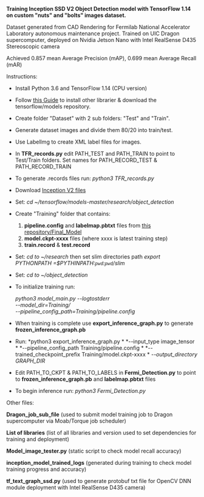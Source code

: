 **Training Inception SSD V2 Object Detection model with TensorFlow 1.14 on custom "nuts" and "bolts" 
images dataset.**

Dataset generated from CAD Rendering for Fermilab National Accelerator Laboratory autonomous maintenance project.
Trained on UIC Dragon supercomputer, deployed on Nvidia Jetson Nano with Intel RealSense D435 Stereoscopic camera

Achieved 0.857 mean Average Precision (mAP), 0.699 mean Average Recall (mAR)

Instructions:
- Install Python 3.6 and TensorFlow 1.14 (CPU version)
- Follow 
[this Guide](https://github.com/tensorflow/models/blob/master/research/object_detection/g3doc/installation.md "This Guide") to install other librarier & download the tensorflow/models repository.
- Create folder "Dataset" with 2 sub folders: "Test" and "Train".
- Generate dataset images and divide them 80/20 into train/test.
- Use LabelImg to create XML label files for images.
- In **TFR_records.py** edit PATH_TEST and PATH_TRAIN to point to Test/Train folders. Set names for PATH_RECORD_TEST & PATH_RECORD_TRAIN
- To generate .records files run: *python3 TFR_records.py*
- Download [Inception V2 files](http://download.tensorflow.org/models/object_detection/ssd_inception_v2_coco_2018_01_28.tar.gz) 
- Set: *cd ~/tensorflow/models-master/research/object_detection*
- Create "Training" folder that contains:
  1. **pipeline.config** and **labelmap.pbtxt** files from [this repository/Final_Model](https://github.com/tishafok/Senior_design_Fermi/tree/master/Final_Model)
  3. **model.ckpt-xxxx** files (where xxxx is latest training step)
  4. **train.record** & **test.record**
 - Set: *cd to ~/research* then set slim directories path
 *export PYTHONPATH =$PYTHINPATH:`pwd`:`pwd`/slim*
 - Set: *cd to ~/object_detection*
 - To initialize training run: 
 
   *python3 model_main.py --logtostderr \
 --model_dir=Training/ \
 --pipeline_config_path=Training/pipeline.config* 
 
- When training is complete use **export_inference_graph.py** to generate **frozen_inference_graph.pb**
- Run: 
  *python3 export_inference_graph.py \*
*--input_type image_tensor \*
*--pipeline_config_path Training/pipeline.config \*
*--trained_checkpoint_prefix Training/model.ckpt-xxxx \*
*--output_directory GRAPH_DIR*

- Edit PATH_TO_CKPT & PATH_TO_LABELS in **Fermi_Detection.py** to point to **frozen_inference_graph.pb** and **labelmap.pbtxt** files
- To begin inference run: *python3 Fermi_Detection.py* 


Other files: 

**Dragon_job_sub_file** (used to submit model training job to Dragon supercomputer via Moab/Torque job scheduler)

**List of libraries** (list of all libraries and version used to set dependencies for training and deployment)

**Model_image_tester.py** (static script to check model recall accuracy)

**inception_model_trained_logs** (generated during training to check model training progress and accuracy)

**tf_text_graph_ssd.py** (used to generate protobuf txt file for OpenCV DNN module deployment with Intel RealSense D435 camera)

